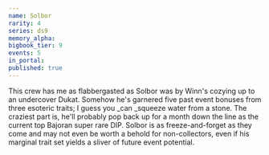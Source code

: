 ```yaml
---
name: Solbor
rarity: 4
series: ds9
memory_alpha:
bigbook_tier: 9
events: 5
in_portal:
published: true
---
```


This crew has me as flabbergasted as Solbor was by Winn's cozying up to an undercover Dukat. Somehow he's garnered five past event bonuses from three esoteric traits; I guess you _can _squeeze water from a stone. The craziest part is, he'll probably pop back up for a month down the line as the current top Bajoran super rare DIP. Solbor is as freeze-and-forget as they come and may not even be worth a behold for non-collectors, even if his marginal trait set yields a sliver of future event potential.
